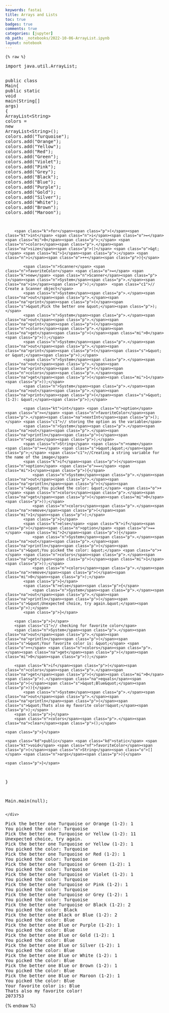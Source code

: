 ```yaml
---
keywords: fastai
title: Arrays and Lists
toc: true 
badges: true
comments: true
categories: [jupyter]
nb_path: _notebooks/2022-10-06-ArrayList.ipynb
layout: notebook
---
```


<!--
#################################################
### THIS FILE WAS AUTOGENERATED! DO NOT EDIT! ###
#################################################
# file to edit: _notebooks/2022-10-06-ArrayList.ipynb
-->

<div class="container" id="notebook-container">
        
    {% raw %}
    
<div class="cell border-box-sizing code_cell rendered">
<div class="input">

<div class="inner_cell">
    <div class="input_area">
<div class=" highlight hl-java"><pre><span></span><span class="kn">import</span> <span class="nn">java.util.ArrayList</span><span class="p">;</span>

<span class="kd">public</span> <span class="kd">class</span> <span class="nc">Main</span><span class="p">{</span>
    <span class="kd">public</span> <span class="kd">static</span> <span class="kt">void</span> <span class="nf">main</span><span class="p">(</span><span class="n">String</span><span class="o">[]</span> <span class="n">args</span><span class="p">)</span> <span class="p">{</span>
        <span class="n">ArrayList</span><span class="o">&lt;</span><span class="n">String</span><span class="o">&gt;</span> <span class="n">colors</span> <span class="o">=</span> <span class="k">new</span> <span class="n">ArrayList</span><span class="o">&lt;</span><span class="n">String</span><span class="o">&gt;</span><span class="p">();</span>
        <span class="n">colors</span><span class="p">.</span><span class="na">add</span><span class="p">(</span><span class="s">&quot;Turquoise&quot;</span><span class="p">);</span>
        <span class="n">colors</span><span class="p">.</span><span class="na">add</span><span class="p">(</span><span class="s">&quot;Orange&quot;</span><span class="p">);</span>
        <span class="n">colors</span><span class="p">.</span><span class="na">add</span><span class="p">(</span><span class="s">&quot;Yellow&quot;</span><span class="p">);</span>
        <span class="n">colors</span><span class="p">.</span><span class="na">add</span><span class="p">(</span><span class="s">&quot;Red&quot;</span><span class="p">);</span>
        <span class="n">colors</span><span class="p">.</span><span class="na">add</span><span class="p">(</span><span class="s">&quot;Green&quot;</span><span class="p">);</span>
        <span class="n">colors</span><span class="p">.</span><span class="na">add</span><span class="p">(</span><span class="s">&quot;Violet&quot;</span><span class="p">);</span>
        <span class="n">colors</span><span class="p">.</span><span class="na">add</span><span class="p">(</span><span class="s">&quot;Pink&quot;</span><span class="p">);</span>
        <span class="n">colors</span><span class="p">.</span><span class="na">add</span><span class="p">(</span><span class="s">&quot;Grey&quot;</span><span class="p">);</span>
        <span class="n">colors</span><span class="p">.</span><span class="na">add</span><span class="p">(</span><span class="s">&quot;Black&quot;</span><span class="p">);</span>
        <span class="n">colors</span><span class="p">.</span><span class="na">add</span><span class="p">(</span><span class="s">&quot;Blue&quot;</span><span class="p">);</span>
        <span class="n">colors</span><span class="p">.</span><span class="na">add</span><span class="p">(</span><span class="s">&quot;Purple&quot;</span><span class="p">);</span>
        <span class="n">colors</span><span class="p">.</span><span class="na">add</span><span class="p">(</span><span class="s">&quot;Gold&quot;</span><span class="p">);</span>
        <span class="n">colors</span><span class="p">.</span><span class="na">add</span><span class="p">(</span><span class="s">&quot;Silver&quot;</span><span class="p">);</span>
        <span class="n">colors</span><span class="p">.</span><span class="na">add</span><span class="p">(</span><span class="s">&quot;White&quot;</span><span class="p">);</span>
        <span class="n">colors</span><span class="p">.</span><span class="na">add</span><span class="p">(</span><span class="s">&quot;Brown&quot;</span><span class="p">);</span>
        <span class="n">colors</span><span class="p">.</span><span class="na">add</span><span class="p">(</span><span class="s">&quot;Maroon&quot;</span><span class="p">);</span>

        <span class="k">for</span><span class="p">(</span><span class="kt">int</span> <span class="n">i</span><span class="o">=</span><span class="mi">0</span><span class="p">;</span> <span class="n">colors</span><span class="p">.</span><span class="na">size</span><span class="p">()</span> <span class="o">&gt;</span> <span class="mi">1</span><span class="p">;</span> <span class="n">i</span><span class="o">++</span><span class="p">){</span>
         
            <span class="n">Scanner</span> <span class="n">favoriteColor</span> <span class="o">=</span> <span class="k">new</span> <span class="n">Scanner</span><span class="p">(</span><span class="n">System</span><span class="p">.</span><span class="na">in</span><span class="p">);</span>  <span class="c1">// Create a Scanner object</span>
            <span class="n">System</span><span class="p">.</span><span class="na">out</span><span class="p">.</span><span class="na">print</span><span class="p">(</span><span class="s">&quot;Pick the better one &quot;</span><span class="p">);</span>
            <span class="n">System</span><span class="p">.</span><span class="na">out</span><span class="p">.</span><span class="na">print</span><span class="p">(</span><span class="n">colors</span><span class="p">.</span><span class="na">get</span><span class="p">(</span><span class="mi">0</span><span class="p">));</span>
            <span class="n">System</span><span class="p">.</span><span class="na">out</span><span class="p">.</span><span class="na">print</span><span class="p">(</span><span class="s">&quot; or &quot;</span><span class="p">);</span>
            <span class="n">System</span><span class="p">.</span><span class="na">out</span><span class="p">.</span><span class="na">print</span><span class="p">(</span><span class="n">colors</span><span class="p">.</span><span class="na">get</span><span class="p">(</span><span class="mi">1</span><span class="p">));</span>
            <span class="n">System</span><span class="p">.</span><span class="na">out</span><span class="p">.</span><span class="na">print</span><span class="p">(</span><span class="s">&quot; (1-2): &quot;</span><span class="p">);</span>

            <span class="kt">int</span> <span class="n">option</span> <span class="o">=</span> <span class="n">favoriteColor</span><span class="p">.</span><span class="na">nextInt</span><span class="p">();</span> <span class="c1">// storing the option as the variable</span>
            <span class="n">System</span><span class="p">.</span><span class="na">out</span><span class="p">.</span><span class="na">println</span><span class="p">(</span><span class="n">option</span><span class="p">);</span>
            <span class="n">String</span> <span class="n">name</span> <span class="o">=</span> <span class="s">&quot;&quot;</span><span class="p">;</span> <span class="c1">//Creating a string variable for the name of the image</span>
            <span class="k">if</span><span class="p">(</span><span class="n">option</span> <span class="o">==</span> <span class="mi">1</span><span class="p">){</span>
                <span class="n">System</span><span class="p">.</span><span class="na">out</span><span class="p">.</span><span class="na">println</span><span class="p">(</span><span class="s">&quot;You picked the color: &quot;</span> <span class="o">+</span> <span class="n">colors</span><span class="p">.</span><span class="na">get</span><span class="p">(</span><span class="mi">0</span><span class="p">));</span>
                <span class="n">colors</span><span class="p">.</span><span class="na">remove</span><span class="p">(</span><span class="mi">1</span><span class="p">);</span>
            <span class="p">}</span>
            <span class="k">else</span> <span class="k">if</span><span class="p">(</span><span class="n">option</span> <span class="o">==</span> <span class="mi">2</span><span class="p">){</span>
                <span class="n">System</span><span class="p">.</span><span class="na">out</span><span class="p">.</span><span class="na">println</span><span class="p">(</span><span class="s">&quot;You picked the color: &quot;</span> <span class="o">+</span> <span class="n">colors</span><span class="p">.</span><span class="na">get</span><span class="p">(</span><span class="mi">1</span><span class="p">));</span>
                <span class="n">colors</span><span class="p">.</span><span class="na">remove</span><span class="p">(</span><span class="mi">0</span><span class="p">);</span>
            <span class="p">}</span>
            <span class="k">else</span><span class="p">{</span>
                <span class="n">System</span><span class="p">.</span><span class="na">out</span><span class="p">.</span><span class="na">println</span><span class="p">(</span><span class="s">&quot;Unexpected choice, try again.&quot;</span><span class="p">);</span>
            <span class="p">}</span>
          
        <span class="p">}</span>
        <span class="c1">// checking for favorite color</span>
        <span class="n">System</span><span class="p">.</span><span class="na">out</span><span class="p">.</span><span class="na">println</span><span class="p">(</span><span class="s">&quot;Your favorite color is: &quot;</span> <span class="o">+</span> <span class="n">colors</span><span class="p">.</span><span class="na">get</span><span class="p">(</span><span class="mi">0</span><span class="p">));</span>
        
        <span class="k">if</span><span class="p">(</span><span class="n">colors</span><span class="p">.</span><span class="na">get</span><span class="p">(</span><span class="mi">0</span><span class="p">).</span><span class="na">equals</span><span class="p">(</span><span class="s">&quot;Blue&quot;</span><span class="p">)){</span>
            <span class="n">System</span><span class="p">.</span><span class="na">out</span><span class="p">.</span><span class="na">println</span><span class="p">(</span><span class="s">&quot;Thats also my favorite color!&quot;</span><span class="p">);</span>
        <span class="p">}</span>
        <span class="n">colors</span><span class="p">.</span><span class="na">clear</span><span class="p">();</span>
    
    <span class="p">}</span>

    <span class="kd">public</span> <span class="kd">static</span> <span class="kt">void</span> <span class="nf">favoriteColor</span><span class="p">(</span><span class="n">String</span><span class="o">[]</span> <span class="n">args</span><span class="p">){</span>
        
    <span class="p">}</span>
<span class="p">}</span>

<span class="n">Main</span><span class="p">.</span><span class="na">main</span><span class="p">(</span><span class="kc">null</span><span class="p">);</span>
</pre></div>

    </div>
</div>
</div>

<div class="output_wrapper">
<div class="output">

<div class="output_area">

<div class="output_subarea output_stream output_stdout output_text">
<pre>Pick the better one Turquoise or Orange (1-2): 1
You picked the color: Turquoise
Pick the better one Turquoise or Yellow (1-2): 11
Unexpected choice, try again.
Pick the better one Turquoise or Yellow (1-2): 1
You picked the color: Turquoise
Pick the better one Turquoise or Red (1-2): 1
You picked the color: Turquoise
Pick the better one Turquoise or Green (1-2): 1
You picked the color: Turquoise
Pick the better one Turquoise or Violet (1-2): 1
You picked the color: Turquoise
Pick the better one Turquoise or Pink (1-2): 1
You picked the color: Turquoise
Pick the better one Turquoise or Grey (1-2): 1
You picked the color: Turquoise
Pick the better one Turquoise or Black (1-2): 2
You picked the color: Black
Pick the better one Black or Blue (1-2): 2
You picked the color: Blue
Pick the better one Blue or Purple (1-2): 1
You picked the color: Blue
Pick the better one Blue or Gold (1-2): 1
You picked the color: Blue
Pick the better one Blue or Silver (1-2): 1
You picked the color: Blue
Pick the better one Blue or White (1-2): 1
You picked the color: Blue
Pick the better one Blue or Brown (1-2): 1
You picked the color: Blue
Pick the better one Blue or Maroon (1-2): 1
You picked the color: Blue
Your favorite color is: Blue
Thats also my favorite color!
2073753
</pre>
</div>
</div>

</div>
</div>

</div>
    {% endraw %}

</div>
 

